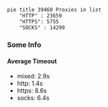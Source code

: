 
```mermaid
pie title 39460 Proxies in list
    "HTTP" : 23659
    "HTTPS": 5755
    "SOCKS" : 14299
```

### Some Info
#### Average Timeout

- mixed: 2.9s
- http: 1.4s
- https: 8.6s
- socks: 6.4s